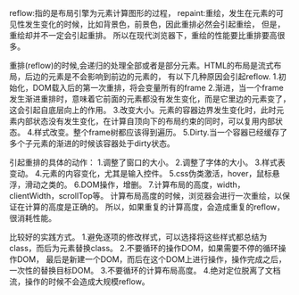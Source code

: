 reflow:指的是布局引擎为元素计算图形的过程，
repaint:重绘，发生在元素的可见性发生变化的时候，比如背景色，前景色，因此重排必然会引起重绘，
但是，重绘却并不一定会引起重排。
所以在现代浏览器下，重绘的性能要比重排要高很多。

重排(reflow)的时候,会递归的处理全部或者是部分元素。HTML的布局是流式布局，后边的元素是不会影响到前边的元素的，
有以下几种原因会引起reflow.
1.初始化，DOM载入后的第一次重排，将会变量所有的frame
2.渐进，当一个frame发生渐进重排时，意味着它前面的元素都没有发生变化，而是它里边的元素变了，这会引起自底层向上的作用。
3.改变大小。元素的容器边界发生变化时，此时元素内部状态没有发生变化，在计算自顶向下的布局约束的同时，可以复用内部状态。
4.样式改变。整个frame树都应该得到遍历。
5.Dirty.当一个容器已经缓存了多个子元素的渐进的时候该容器处于dirty状态。


引起重排的具体的动作：
1.调整了窗口的大小。
2.调整了字体的大小。
3.样式表变动。
4.元素的内容变化，尤其是输入控件。
5.css伪类激活，hover，鼠标悬浮，滑动之类的。
6.DOM操作，增删。
7.计算布局的高度，width，clientWidth，scrollTop等。
计算布局高度的时候，浏览器会进行一次重绘，以保证在计算的高度是正确的。
所以，如果重复的计算高度，会造成重复的reflow，很消耗性能。

比较好的实践方式。
1.避免逐项的修改样式，可以选择将这些样式都总结为class，而后为元素替换class。
2.不要循环的操作DOM，如果需要不停的循环操作DOM，
最后是新建一个DOM，而后在这个DOM上进行操作，操作完成之后，一次性的替换目标DOM。
3.不要循环的计算布局高度。
4.绝对定位脱离了文档流，操作的时候不会造成大规模reflow。
